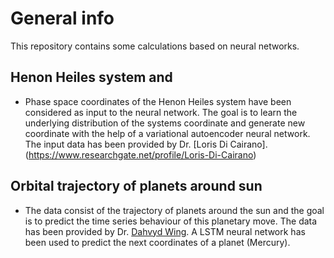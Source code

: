# General info
This repository contains some calculations based on neural networks. 
## Henon Heiles system and
* Phase space coordinates of the Henon Heiles system have been considered as input to the neural network.  The goal is to learn the underlying distribution of the systems coordinate and generate new coordinate with the help of a variational autoencoder neural network. The input data has been provided by Dr. [Loris Di Cairano]. (https://www.researchgate.net/profile/Loris-Di-Cairano)

## Orbital trajectory of planets around sun
* The data consist of the trajectory of planets around the sun and the goal is to predict the time series behaviour of this planetary move.
  The data has been provided by Dr. [Dahvyd Wing](https://www.dropbox.com/s/uahmj0rr37629jd/planets_trajectories.npz?dl=0).  A LSTM neural network has been used to predict the next coordinates of a planet (Mercury).
  

